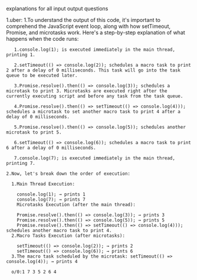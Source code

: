 explanations for all input output questions

1.uber:
    1.To understand the output of this code, it's important to comprehend the JavaScript event loop, along with how setTimeout, Promise, and microtasks work. Here's a step-by-step explanation of what happens when the code runs:

       1.console.log(1); is executed immediately in the main thread, printing 1.

       2.setTimeout(() => console.log(2)); schedules a macro task to print 2 after a delay of 0 milliseconds. This task will go into the task queue to be executed later.

       3.Promise.resolve().then(() => console.log(3)); schedules a microtask to print 3. Microtasks are executed right after the currently executing script and before any task from the task queue.

       4.Promise.resolve().then(() => setTimeout(() => console.log(4))); schedules a microtask to set another macro task to print 4 after a delay of 0 milliseconds.

       5.Promise.resolve().then(() => console.log(5)); schedules another microtask to print 5.

       6.setTimeout(() => console.log(6)); schedules a macro task to print 6 after a delay of 0 milliseconds.

       7.console.log(7); is executed immediately in the main thread, printing 7.

    2.Now, let's break down the order of execution:

      1.Main Thread Execution:

        console.log(1); → prints 1
        console.log(7); → prints 7
        Microtasks Execution (after the main thread):

        Promise.resolve().then(() => console.log(3)); → prints 3
        Promise.resolve().then(() => console.log(5)); → prints 5 
        Promise.resolve().then(() => setTimeout(() => console.log(4))); schedules another macro task to print 4.
      2.Macro Tasks Execution (after microtasks):

        setTimeout(() => console.log(2)); → prints 2
        setTimeout(() => console.log(6)); → prints 6
      3.The macro task scheduled by the microtask: setTimeout(() => console.log(4)); → prints 4

      o/0:1 7 3 5 2 6 4

